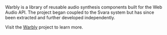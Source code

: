 Warbly is a library of reusable audio synthesis components built for the Web Audio API. The project began coupled to the Svara system but has since been extracted and further developed independently.

Visit the [Warbly](https://github.com/warbly) project to learn more.

